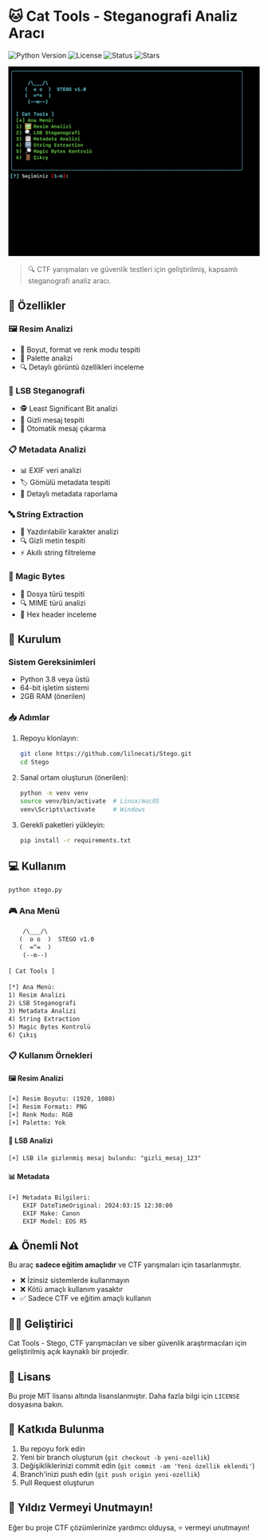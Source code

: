# 🐱 Cat Tools - Steganografi Analiz Aracı

![Python Version](https://img.shields.io/badge/python-3.8%2B-blue)
![License](https://img.shields.io/badge/license-MIT-green)
![Status](https://img.shields.io/badge/status-active-success)
![Stars](https://img.shields.io/github/stars/lilnecati/Stego)

<p align="center">
  <img src="https://raw.githubusercontent.com/lilnecati/Stego/main/banner2.png" alt="Cat Tools Banner" width="600">
</p>

> 🔍 CTF yarışmaları ve güvenlik testleri için geliştirilmiş, kapsamlı steganografi analiz aracı.

## 🌟 Özellikler

### 🖼️ Resim Analizi
- 📏 Boyut, format ve renk modu tespiti
- 🎨 Palette analizi
- 🔍 Detaylı görüntü özellikleri inceleme

### 🔐 LSB Steganografi
- 🕵️ Least Significant Bit analizi
- 📝 Gizli mesaj tespiti
- 🎯 Otomatik mesaj çıkarma

### 📋 Metadata Analizi
- 📊 EXIF veri analizi
- 🏷️ Gömülü metadata tespiti
- 📝 Detaylı metadata raporlama

### 🔤 String Extraction
- 📝 Yazdırılabilir karakter analizi
- 🔍 Gizli metin tespiti
- ⚡ Akıllı string filtreleme

### 🔎 Magic Bytes
- 📁 Dosya türü tespiti
- 🔍 MIME türü analizi
- 🔬 Hex header inceleme

## 🚀 Kurulum

### Sistem Gereksinimleri
- Python 3.8 veya üstü
- 64-bit işletim sistemi
- 2GB RAM (önerilen)

### 📥 Adımlar

1. Repoyu klonlayın:
   ```bash
   git clone https://github.com/lilnecati/Stego.git
   cd Stego
   ```

2. Sanal ortam oluşturun (önerilen):
   ```bash
   python -m venv venv
   source venv/bin/activate  # Linux/macOS
   venv\Scripts\activate     # Windows
   ```

3. Gerekli paketleri yükleyin:
   ```bash
   pip install -r requirements.txt
   ```

## 💻 Kullanım

```bash
python stego.py
```

### 🎮 Ana Menü
```
    /\___/\  
   (  o o  )  STEGO v1.0
   (  =^=  ) 
    (--m--)  
    
[ Cat Tools ]

[*] Ana Menü:
1) Resim Analizi
2) LSB Steganografi
3) Metadata Analizi
4) String Extraction
5) Magic Bytes Kontrolü
6) Çıkış
```

### 📋 Kullanım Örnekleri

#### 🖼️ Resim Analizi
```
[+] Resim Boyutu: (1920, 1080)
[+] Resim Formatı: PNG
[+] Renk Modu: RGB
[+] Palette: Yok
```

#### 🔐 LSB Analizi
```
[+] LSB ile gizlenmiş mesaj bulundu: "gizli_mesaj_123"
```

#### 📊 Metadata
```
[+] Metadata Bilgileri:
    EXIF DateTimeOriginal: 2024:03:15 12:30:00
    EXIF Make: Canon
    EXIF Model: EOS R5
```

## ⚠️ Önemli Not

Bu araç **sadece eğitim amaçlıdır** ve CTF yarışmaları için tasarlanmıştır.
- ❌ İzinsiz sistemlerde kullanmayın
- ❌ Kötü amaçlı kullanım yasaktır
- ✅ Sadece CTF ve eğitim amaçlı kullanın

## 👨‍💻 Geliştirici

Cat Tools - Stego, CTF yarışmacıları ve siber güvenlik araştırmacıları için geliştirilmiş açık kaynaklı bir projedir.

## 📜 Lisans

Bu proje MIT lisansı altında lisanslanmıştır. Daha fazla bilgi için `LICENSE` dosyasına bakın.

## 🤝 Katkıda Bulunma

1. Bu repoyu fork edin
2. Yeni bir branch oluşturun (`git checkout -b yeni-ozellik`)
3. Değişikliklerinizi commit edin (`git commit -am 'Yeni özellik eklendi'`)
4. Branch'inizi push edin (`git push origin yeni-ozellik`)
5. Pull Request oluşturun

## 🌟 Yıldız Vermeyi Unutmayın!

Eğer bu proje CTF çözümlerinize yardımcı olduysa, ⭐️ vermeyi unutmayın! 